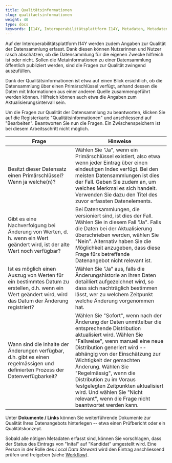 ```yaml
---
title: Qualitätsinformationen
slug: qualitaetsinformationen
weight: 40
type: docs
keywords: [I14Y, Interoperabilitätsplattform I14Y, Metadaten, Metadaten-Katalog, Qualität, Qualitätsinformationen]
---
```


Auf der Interoperabilitätsplattform I14Y werden zudem Angaben zur Qualität der Datensammlung erfasst. Dank diesen können Nutzerinnen und Nutzer rasch abschätzen, ob die Datensammlung für die eigenen Zwecke hilfreich ist oder nicht. Sollen die Metainformationen zu einer Datensammlung öffentlich publiziert werden, sind die Fragen zur Qualität zwingend auszufüllen.

Dank der Qualitätsinformationen ist etwa auf einen Blick ersichtlich, ob die Datensammlung über einen Primärschlüssel verfügt, anhand dessen die Daten mit Informationen aus einer anderen Quelle zusammengeführt werden können. Hilfreich können auch etwa die Angaben zum Aktualisierungsintervall sein.  

Um die Fragen zur Qualität der Datensammlung zu beantworten, klicken Sie auf die Registerkarte "Qualitätsinformationen" und anschliessend auf "Bearbeiten". Beantworten Sie nun die Fragen. Ein Zwischenspeichern ist bei diesem Arbeitsschritt nicht möglich. 

| Frage | Hinweise |
| --- | --- |
| Besitzt dieser Datensatz einen Primärschlüssel? Wenn ja welche(n)? | Wählen Sie "Ja", wenn ein Primärschlüssel existiert, also etwa wenn jeder Eintrag über einen eindeutigen Index verfügt. Bei den meisten Datensammlungen ist dies der Fall. Geben Sie zudem an, um welches Merkmal es sich handelt. Verwenden Sie dazu den Titel des zuvor erfassten Datenelements. |
| Gibt es eine Nachverfolgung bei Änderung von Werten, d. h. wenn ein Wert geändert wird, ist der alte Wert noch verfügbar? | Bei Datensammlungen, die versioniert sind, ist dies der Fall. Wählen Sie in diesem Fall "Ja". Falls die Daten bei der Aktualisierung überschrieben werden, wählen Sie "Nein". Alternativ haben Sie die Möglichkeit anzugeben, dass diese Frage fürs betreffende Datenangebot nicht relevant ist. |
| Ist es möglich einen Auszug von Werten für ein bestimmtes Datum zu erstellen, d.h. wenn ein Wert geändert wird, wird das Datum der Änderung registriert? | Wählen Sie "Ja" aus, falls die Änderungshistorie an ihren Daten detailliert aufgezeichnet wird, so dass sich nachträglich bestimmen lässt, wer zu welchem Zeitpunkt welche Änderung vorgenommen hat. |
| Wann sind die Inhalte der Änderungen verfügbar, d.h. gibt es einen regelmässigen und definierten Prozess der Datenverfügbarkeit? | Wählen Sie "Sofort", wenn nach der Änderung der Daten unmittelbar die entsprechende Distribution aktualisiert wird. Wählen Sie "Fallweise", wenn manuell eine neue Distribution generiert wird -- abhängig von der Einschätzung zur Wichtigkeit der gemachten Änderung. Wählen Sie "Regelmässig", wenn die Distribution zu im Voraus festgelegten Zeitpunkten aktualisiert wird. Und wählen Sie "Nicht relevant", wenn die Frage nicht beantwortet werden kann. |

Unter __Dokumente / Links__ können Sie weiterführende Dokumente zur Qualität Ihres Datenangebots hinterlegen -- etwa einen Prüfbericht oder ein Qualitätskonzept.

Sobald alle nötigen Metadaten erfasst sind, können Sie vorschlagen, dass der Status des Eintrags von "Inital" auf "Kandidat" umgestellt wird. Eine Person in der Rolle des _Local Data Steward_ wird den Eintrag anschliessend prüfen und freigeben (siehe [Workflow](/handbook/de/gouvernanz/arbeitsablauf)).